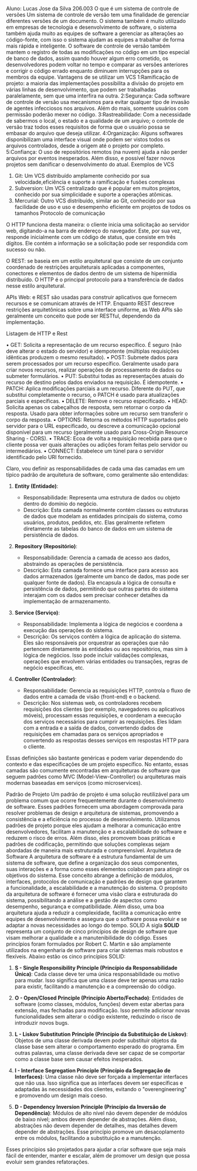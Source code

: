 Aluno: Lucas Jose da Silva 206.003
O que é um sistema de controle de versões
Um sistema de controle de versão tem uma finalidade de gerenciar diferentes versões de um documento. O sistema também é muito utilizado em empresas de tecnologia e desenvolvimento de software, o sistema também ajuda muito as equipes de software a gerenciar as alterações ao código-fonte, com isso o sistema ajudam as equipes a trabalhar de forma mais rápida e inteligente.  O software de controle de versão também mantem o registro de todas as modificações no código em um tipo especial de banco de dados, assim quando houver algum erro cometido, os desenvolvedores podem voltar no tempo e comparar as versões anteriores e corrigir o código errado enquanto diminuem interrupções para os membros da equipe. 
Vantagens de se utilizar um VCS
1:Ramificação de projeto: a maioria das implementações possibilita a divisão do projeto em várias linhas de desenvolvimento, que podem ser trabalhadas paralelamente, sem que uma interfira na outra.
2:Segurança: Cada software de controle de versão usa mecanismos para evitar qualquer tipo de invasão de agentes infecciosos nos arquivos. Além do mais, somente usuários com permissão poderão mexer no código.
3:Rastreabilidade: Com a necessidade de sabermos o local, o estado e a qualidade de um arquivo; o controle de versão traz todos esses requisitos de forma que o usuário possa se embasar do arquivo que deseja utilizar.
4:Organização: Alguns softwares disponibilizam uma interface visual onde podem ser vistos todos os arquivos controlados, desde a origem até o projeto por completo.
5:Confiança: O uso de repositórios remotos (na nuvem) ajuda a não perder arquivos por eventos inesperados. Além disso, e possível fazer novos projetos sem danificar o desenvolvimento do atual.
Exemplos de VCS
1.	Git: Um VCS distribuído amplamente conhecido por sua velocidade,eficiência e suporte a ramificação e fusões complexas
2.	Subversion: Um VCS centralizado que é popular em muitos projetos, conhecido por sua simplicidade e suporte a operações atômicas.
3.	Mercurial: Outro VCS distribuído, similar ao Git, conhecido por sua facilidade de uso e uso e desempenho eficiente em projetos de todos os tamanhos
Protocolo de comunicação

O HTTP funciona desta maneira: o cliente inicia uma solicitação ao servidor web, digitando-a na barra de endereço do navegador. Este, por sua vez, responde inicialmente com um código de status, que consiste em três dígitos. Ele contém a informação se a solicitação pode ser respondida com sucesso ou não.

O REST: se baseia em um estilo arquitetural que consiste de um conjunto coordenado de restrições arquiteturais aplicadas a componentes, conectores e elementos de dados dentro de um sistema de hipermídia distribuído. O HTTP é o principal protocolo para a transferência de dados nesse estilo arquitetural.

APIs Web: e REST são usadas para construir aplicativos que fornecem recursos e se comunicam através de HTTP. Enquanto REST descreve restrições arquitetônicas sobre uma interface uniforme, as Web APIs são geralmente um conceito que pode ser RESTful, dependendo da implementação.

Listagem de HTTP e Rest

•  GET: Solicita a representação de um recurso específico. É seguro (não deve alterar o estado do servidor) e idempotente (múltiplas requisições idênticas produzem o mesmo resultado).
•  POST: Submete dados para serem processados por um recurso específico. Geralmente usado para criar novos recursos, realizar operações de processamento de dados ou submeter formulários.
•  PUT: Substitui todas as representações atuais do recurso de destino pelos dados enviados na requisição. É idempotente.
•  PATCH: Aplica modificações parciais a um recurso. Diferente do PUT, que substitui completamente o recurso, o PATCH é usado para atualizações parciais e específicas.
•  DELETE: Remove o recurso especificado.
•  HEAD: Solicita apenas os cabeçalhos de resposta, sem retornar o corpo da resposta. Usado para obter informações sobre um recurso sem transferir o corpo da resposta.
•  OPTIONS: Retorna os métodos HTTP suportados pelo servidor para o URL especificado, ou descreve a comunicação opcional disponível para um recurso (geralmente usado para Cross-Origin Resource Sharing - CORS).
•  TRACE: Ecoa de volta a requisição recebida para que o cliente possa ver quais alterações ou adições foram feitas pelo servidor ou intermediários.
•  CONNECT: Estabelece um túnel para o servidor identificado pelo URI fornecido.

Claro, vou definir as responsabilidades de cada uma das camadas em um típico padrão de arquitetura de software, como geralmente são entendidas:

1. **Entity (Entidade)**:
   - Responsabilidade: Representa uma estrutura de dados ou objeto dentro do domínio do negócio. 
   - Descrição: Esta camada normalmente contém classes ou estruturas de dados que modelam as entidades principais do sistema, como usuários, produtos, pedidos, etc. Elas geralmente refletem diretamente as tabelas do banco de dados em um sistema de persistência de dados.

2. **Repository (Repositório)**:
   - Responsabilidade: Gerencia a camada de acesso aos dados, abstraindo as operações de persistência.
   - Descrição: Esta camada fornece uma interface para acesso aos dados armazenados (geralmente um banco de dados, mas pode ser qualquer fonte de dados). Ela encapsula a lógica de consulta e persistência de dados, permitindo que outras partes do sistema interajam com os dados sem precisar conhecer detalhes da implementação de armazenamento.

3. **Service (Serviço)**:
   - Responsabilidade: Implementa a lógica de negócios e coordena a execução das operações do sistema.
   - Descrição: Os serviços contêm a lógica de aplicação do sistema. Eles são responsáveis por orquestrar as operações que não pertencem diretamente às entidades ou aos repositórios, mas sim à lógica de negócios. Isso pode incluir validações complexas, operações que envolvem várias entidades ou transações, regras de negócio específicas, etc.

4. **Controller (Controlador)**:
   - Responsabilidade: Gerencia as requisições HTTP, controla o fluxo de dados entre a camada de visão (front-end) e o backend.
   - Descrição: Nos sistemas web, os controladores recebem requisições dos clientes (por exemplo, navegadores ou aplicativos móveis), processam essas requisições, e coordenam a execução dos serviços necessários para cumprir as requisições. Eles lidam com a entrada e a saída de dados, convertendo dados de requisições em chamadas para os serviços apropriados e convertendo as respostas desses serviços em respostas HTTP para o cliente.

Essas definições são bastante genéricas e podem variar dependendo do contexto e das especificações de um projeto específico. No entanto, essas camadas são comumente encontradas em arquiteturas de software que seguem padrões como MVC (Model-View-Controller) ou arquiteturas mais modernas baseadas em serviços (como microservices).

Padrão de Projeto
Um padrão de projeto é uma solução reutilizável para um problema comum que ocorre frequentemente durante o desenvolvimento de software. Esses padrões fornecem uma abordagem comprovada para resolver problemas de design e arquitetura de sistemas, promovendo a consistência e a eficiência no processo de desenvolvimento. Utilizamos padrões de projeto porque eles ajudam a melhorar a comunicação entre desenvolvedores, facilitam a manutenção e a escalabilidade do software e reduzem o risco de erros. Além disso, eles promovem boas práticas e padrões de codificação, permitindo que soluções complexas sejam abordadas de maneira mais estruturada e compreensível.
Arquitetura de Software
A arquitetura de software é a estrutura fundamental de um sistema de software, que define a organização dos seus componentes, suas interações e a forma como esses elementos colaboram para atingir os objetivos do sistema. Esse conceito abrange a definição de módulos, interfaces, protocolos de comunicação e padrões de design que garantem a funcionalidade, a escalabilidade e a manutenção do sistema. O propósito da arquitetura de software é fornecer uma visão clara e estruturada do sistema, possibilitando a análise e a gestão de aspectos como desempenho, segurança e compatibilidade. Além disso, uma boa arquitetura ajuda a reduzir a complexidade, facilita a comunicação entre equipes de desenvolvimento e assegura que o software possa evoluir e se adaptar a novas necessidades ao longo do tempo.
SOLID
A sigla **SOLID** representa um conjunto de cinco princípios de design de software que visam melhorar a qualidade e a manutenibilidade do código. Esses princípios foram formulados por Robert C. Martin e são amplamente utilizados na engenharia de software para criar sistemas mais robustos e flexíveis. Abaixo estão os cinco princípios SOLID:

1. **S - Single Responsibility Principle (Princípio da Responsabilidade Única)**: Cada classe deve ter uma única responsabilidade ou motivo para mudar. Isso significa que uma classe deve ter apenas uma razão para existir, facilitando a manutenção e a compreensão do código.

2. **O - Open/Closed Principle (Princípio Aberto/Fechado)**: Entidades de software (como classes, módulos, funções) devem estar abertas para extensão, mas fechadas para modificação. Isso permite adicionar novas funcionalidades sem alterar o código existente, reduzindo o risco de introduzir novos bugs.

3. **L - Liskov Substitution Principle (Princípio da Substituição de Liskov)**: Objetos de uma classe derivada devem poder substituir objetos da classe base sem alterar o comportamento esperado do programa. Em outras palavras, uma classe derivada deve ser capaz de se comportar como a classe base sem causar efeitos inesperados.

4. **I - Interface Segregation Principle (Princípio da Segregação de Interfaces)**: Uma classe não deve ser forçada a implementar interfaces que não usa. Isso significa que as interfaces devem ser específicas e adaptadas às necessidades dos clientes, evitando o "overengineering" e promovendo um design mais coeso.

5. **D - Dependency Inversion Principle (Princípio da Inversão de Dependência)**: Módulos de alto nível não devem depender de módulos de baixo nível; ambos devem depender de abstrações. Além disso, abstrações não devem depender de detalhes, mas detalhes devem depender de abstrações. Esse princípio promove um desacoplamento entre os módulos, facilitando a substituição e a manutenção.

Esses princípios são projetados para ajudar a criar software que seja mais fácil de entender, manter e escalar, além de promover um design que possa evoluir sem grandes refatorações.
